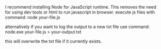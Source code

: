 I recommend installing Node for JavaScript runtime. 
This removes the need for using dev tools or html to run javascript in browser. 
execute js files with command:
node your-file.js

alternatively if you want to log the output to a new txt file
use command:
node.exe your-file.js > your-output.txt

this will overwrite the txt file if it currently exists.